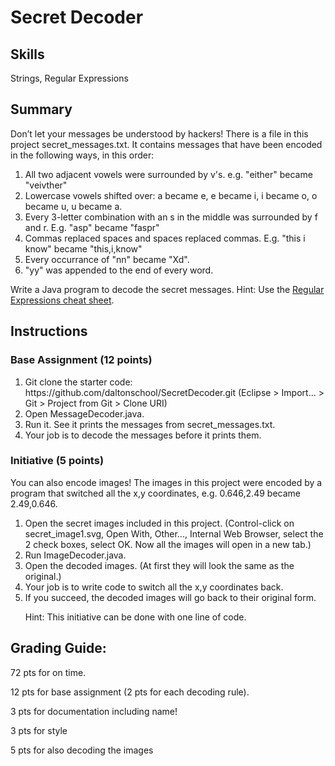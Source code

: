 
<h1>Secret Decoder</h1>

<h2>Skills</h2>
<p>Strings, Regular Expressions</p>

<h2>Summary</h2>
<p>
Don’t let your messages be understood by hackers! There is a file in this project secret_messages.txt. It contains messages that have been encoded in the following ways, in this order:</p>

<ol>
<li>All two adjacent vowels were surrounded by v's. e.g. "either" became "veivther"

<li>Lowercase vowels shifted over: a became e, e became i, i became o, o became u, u became a.

<li>Every 3-letter combination with an s in the middle was surrounded by f and r. E.g. "asp" became "faspr"

<li>Commas replaced spaces and spaces replaced commas. E.g. "this i know" became "this,i,know"

<li>Every occurrance of "nn" became "Xd".

<li>"yy" was appended to the end of every word.
</ol>

<p>Write a Java program to decode the secret messages. Hint: Use the <a href="RegularExpressions.pdf">Regular Expressions cheat sheet</a>.</p>




<h2>Instructions</h2>
<h3>Base Assignment (12 points)</h3>
<ol>
<li>Git clone the starter code: https://github.com/daltonschool/SecretDecoder.git
(Eclipse > Import... > Git > Project from Git > Clone URI)

<li>Open MessageDecoder.java.

<li>Run it. See it prints the messages from secret_messages.txt.

<li>Your job is to decode the messages before it prints them.
</ol>
<h3> Initiative (5 points)</h3>
<p>
You can also encode images! The images in this project were encoded by a program that switched all the x,y coordinates, e.g. 0.646,2.49 became 2.49,0.646. </p>
<ol>
<li>Open the secret images included in this project. (Control-click on secret_image1.svg, Open With, Other..., Internal Web Browser, select the 2 check boxes, select OK. Now all the images will open in a new tab.)

<li>Run ImageDecoder.java.

<li>Open the decoded images. (At first they will look the same as the original.)

<li>Your job is to write code to switch all the x,y coordinates back.

<li>If you succeed, the decoded images will go back to their original form.

<p>Hint: This initiative can be done with one line of code.</p>
</ol>

<h2>Grading Guide:</h2>
  
 72 pts for on time.
  
 12 pts for base assignment (2 pts for each decoding rule).
  
 3 pts for documentation including name!
  
 3 pts for style
  
 5 pts for also decoding the images

